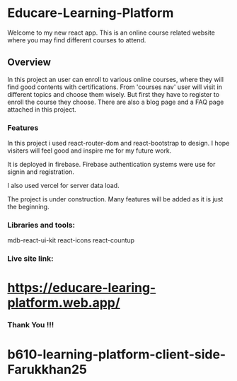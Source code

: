 # Educare-Learning-Platform

Welcome to my new react app. This is an online course related website where you may find different courses to attend.

## Overview

In this project an user can enroll to various online courses, where they will find good contents with certifications. From 'courses nav' user will visit in different topics and choose them wisely. But first they have to register to enroll the course they choose. There are also a blog page and a FAQ page attached in this project.

### Features

In this project i used react-router-dom and react-bootstrap to design. I hope visiters will feel good and inspire me for my future work.

It is deployed in firebase. Firebase authentication systems were use for signin and registration.

I also used vercel for server data load.

The project is under construction. Many features will be added as it is just the beginning.

### Libraries and tools:

mdb-react-ui-kit
react-icons
react-countup

### Live site link:

# https://educare-learing-platform.web.app/

### Thank You !!!

# b610-learning-platform-client-side-Farukkhan25

